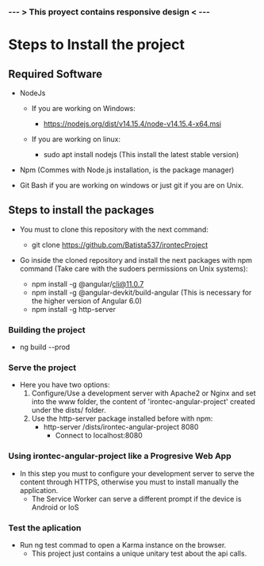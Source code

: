 
### --- > This proyect contains responsive design < ---
# Steps to Install the project

## Required Software
- NodeJs
    - If you are working on Windows:
        - https://nodejs.org/dist/v14.15.4/node-v14.15.4-x64.msi

    - If you are working on linux:  
        - sudo apt install nodejs (This install the latest stable version)

- Npm (Commes with Node.js installation, is the package manager)

- Git Bash if you are working on windows or just git if you are on Unix.

## Steps to install the packages
- You must to clone this repository with the next command:
    - git clone https://github.com/Batista537/irontecProject
    
- Go inside the cloned repository and install the next packages with npm command (Take care with the sudoers permissions on Unix systems):
    - npm install -g @angular/cli@11.0.7
    - npm install -g @angular-devkit/build-angular (This is necessary for the higher version of Angular 6.0)
    - npm install -g http-server

### Building the project
- ng build --prod

### Serve the project
- Here you have two options:
    1. Configure/Use a development server with Apache2 or Nginx and set into the www folder, the content of 'irontec-angular-project' created under the dists/ folder.
    2. Use the http-server package installed before with npm:
        - http-server /dists/irontec-angular-project 8080
            - Connect to localhost:8080

### Using irontec-angular-project like a Progresive Web App
- In this step you must to configure your development server to serve the content through HTTPS, otherwise you must to install manually the application.
    - The Service Worker can serve a different prompt if the device is Android or IoS

### Test the aplication
- Run ng test commad to open a Karma instance on the browser.
    - This project just contains a unique unitary test about the api calls.






